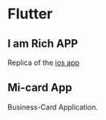 # Flutter
## I am Rich APP
Replica of the [ios app](https://en.wikipedia.org/wiki/I_Am_Rich)
## Mi-card App
Business-Card Application.
